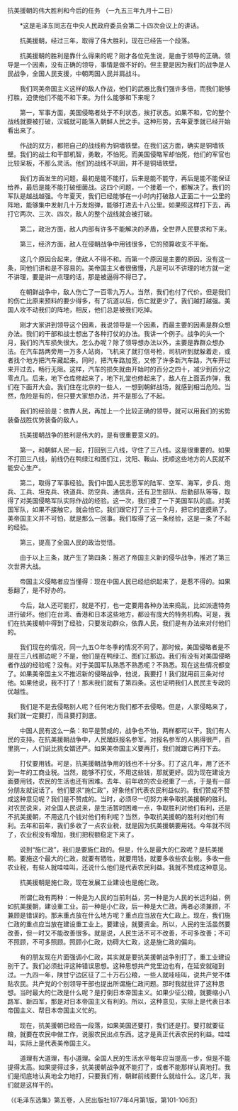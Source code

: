 抗美援朝的伟大胜利和今后的任务
（一九五三年九月十二日）

　　*这是毛泽东同志在中央人民政府委员会第二十四次会议上的讲话。 

　　抗美援朝，经过三年，取得了伟大胜利，现在已经告一个段落。 

　　抗美援朝的胜利是靠什么得来的呢？刚才各位先生说，是由于领导的正确。领导是一个因素，没有正确的领导，事情是做不好的。但主要是因为我们的战争是人民战争，全国人民支援，中朝两国人民并肩战斗。 

　　我们同美帝国主义这样的敌人作战，他们的武器比我们强许多倍，而我们能够打胜，迫使他们不能不和下来。为什么能够和下来呢？ 

　　第一，军事方面，美国侵略者处于不利状态，挨打状态。如果不和，它的整个战线就要被打破，汉城就可能落入朝鲜人民之手。这种形势，去年夏季就已经开始看出来了。 

　　作战的双方，都把自己的战线称为铜墙铁壁。在我们这方面，确实是铜墙铁壁。我们的战士和干部机智，勇敢，不怕死。而美国侵略军却怕死，他们的军官也比较呆板，不那么灵活。他们的战线不巩固，并不是铜墙铁壁。 

　　我们方面发生的问题，最初是能不能打，后来是能不能守，再后是能不能保证给养，最后是能不能打破细菌战。这四个问题，一个接着一个，都解决了。我们的军队是越战越强。今年夏天，我们已经能够在一小时内打破敌人正面二十一公里的阵地，能够集中发射几十万发炮弹，能够打进去十八公里。如果照这样打下去，再打它两次、三次、四次，敌人的整个战线就会被打破。 

　　第二，政治方面，敌人内部有许多不能解决的矛盾，全世界人民要求和下来。 

　　第三，经济方面，敌人在侵朝战争中用钱很多，它的预算收支不平衡。 

　　这几个原因合起来，使敌人不得不和。而第一个原因是主要的原因，没有这一条，同他们讲和是不容易的。美帝国主义者很傲慢，凡是可以不讲理的地方就一定不讲理，要是讲一点理的话，那是被逼得不得已了。 

　　在朝鲜战争中，敌人伤亡了一百零九万人。当然，我们也付了代价。但是我们的伤亡比原来预料的要少得多，有了坑道以后，伤亡就更少了。我们越打越强。美国人攻不动我们的阵地，相反，他们总是被我们吃掉。 

　　刚才大家讲到领导这个因素，我说领导是一个因素，而最主要的因素是群众想办法。我们的干部和战士想出了各种打仗的办法。我讲一个例子。战争的头一个月，我们的汽车损失很大。怎么办呢？除了领导想办法以外，主要是靠群众想办法。在汽车路两旁用一万多人站岗，飞机来了就打信号枪，司机听到就躲着走，或者找个地方把汽车藏起来。同时，把汽车路加宽，又修了许多新汽车路，汽车开过来开过去，畅行无阻。这样，汽车的损失就由开始时的百分之四十，减少到百分之零点几。后来，地下仓库修起来了，地下礼堂也修起来了，敌人在上面丢炸弹，我们在下面开大会。我们住在北京的一些人，一想到朝鲜战场，就感到相当危险。当然，危险是有的，但只要大家想办法，并不是那么了不起。 

　　我们的经验是：依靠人民，再加上一个比较正确的领导，就可以用我们的劣势装备战胜优势装备的敌人。 

　　抗美援朝战争的胜利是伟大的，是有很重要意义的。 

　　第一，和朝鲜人民一起，打回到三八线，守住了三八线。这是很重要的。如果不打回三八线，前线仍在鸭绿江和图们江，沈阳、鞍山、抚顺这些地方的人民就不能安心生产。 

　　第二，取得了军事经验。我们中国人民志愿军的陆军、空军、海军，步兵、炮兵、工兵、坦克兵、铁道兵、防空兵、通信兵，还有卫生部队、后勤部队等等，取得了对美国侵略军队实际作战的经验。这一次，我们摸了一下美国军队的底。对美国军队，如果不接触它，就会怕它。我们跟它打了三十三个月，把它的底摸熟了。美帝国主义并不可怕，就是那么一回事。我们取得了这一条经验，这是一条了不起的经验。 

　　第三，提高了全国人民的政治觉悟。 

　　由于以上三条，就产生了第四条：推迟了帝国主义新的侵华战争，推迟了第三次世界大战。 

　　帝国主义侵略者应当懂得：现在中国人民已经组织起来了，是惹不得的。如果惹翻了，是不好办的。 

　　今后，敌人还可能打，就是不打，也一定要用各种办法来捣乱，比如派遣特务进行破坏。他们在台湾、香港和日本这些地方，都设有庞大的特务机构。可是，我们在抗美援朝中得到了经验，只要发动群众，依靠人民，我们是有办法来对付他们的。 

　　我们现在的情况，同一九五○年冬季的情况不同了。那时候，美国侵略者是不是在三八线那边呢？不是，他们是在鸭绿江、图们江那边。我们有没有对美国侵略者作战的经验呢？没有。对于美国军队熟悉不熟悉呢？不熟悉。现在这些情况都变了。如果美帝国主义不推迟新的侵略战争，他说，我要打！我们就用前三条对付他。如果他说，我不打了！那末我们就有了第四条。这也证明我们人民民主专政的优越性。 

　　我们是不是去侵略别人呢？任何地方我们都不去侵略。但是，人家侵略来了，我们就一定要打，而且要打到底。 

　　中国人民有这么一条：和平是赞成的，战争也不怕，两样都可以干。我们有人民的支持。在抗美援朝战争中，人民踊跃报名参军。对报名参军的人挑得很严，百里挑一，人们说比挑女婿还严。如果美帝国主义要再打，我们就跟它再打下去。 

　　打仗要用钱。可是，抗美援朝战争用的钱也不十分多。打了这几年，用了还不到一年的工商业税。当然，能够不打仗，不用这些钱，那就更好。因为现在建设方面要用钱，农民的生活也还有困难。去年、前年收的农业税重了一点，于是有一部分朋友就说话了。他们要求“施仁政”，好象他们代表农民利益似的。我们赞成不赞成这种意见呢？我们是不赞成的。当时，必须尽一切努力来争取抗美援朝的胜利。对农民说来，对全国人民说来，是生活暂时困难一点，争取胜利对他们有利，还是不抗美援朝，不用这几个钱对他们有利呢？当然，争取抗美援朝的胜利对他们有利。去年和前年，我们多收了一点农业税，就是因为抗美援朝要用钱。今年就不同了，农业税没有增加，我们把税额稳定下来了。 

　　说到“施仁政”，我们是要施仁政的。但是，什么是最大的仁政呢？是抗美援朝。要施这个最大的仁政，就要有牺牲，就要用钱，就要多收些农业税。多收一些农业税，有些人就哇哇叫，还说什么他们是代表农民利益。我就不赞成这种意见。 

　　抗美援朝是施仁政，现在发展工业建设也是施仁政。 

　　所谓仁政有两种：一种是为人民的当前利益，另一种是为人民的长远利益，例如抗美援朝，建设重工业。前一种是小仁政，后一种是大仁政。两者必须兼顾，不兼顾是错误的。那末重点放在什么地方呢？重点应当放在大仁政上。现在，我们施仁政的重点应当放在建设重工业上。要建设，就要资金。所以，人民的生活虽然要改善，但一时又不能改善很多。就是说，人民生活不可不改善，不可多改善；不可不照顾，不可多照顾。照顾小仁政，妨碍大仁政，这是施仁政的偏向。 

　　有的朋友现在片面强调小仁政，其实就是要抗美援朝战争别打了，重工业建设别干了。我们必须批评这种错误思想。这种思想共产党里边也有，在延安就碰到过。一九四一年，陕甘宁边区征了二十万石公粮，一些人就哇哇叫，说共产党不体贴农民。共产党的个别领导干部也提出所谓施仁政问题。那时我就批评了这种思想。当时最大的仁政是什么呢？是打倒日本帝国主义。如果少征公粮，就要缩小八路军、新四军，那是对日本帝国主义有利的。所以，这种意见，实际上是代表日本帝国主义、帮日本帝国主义忙的。 

　　现在，抗美援朝已经告一段落，如果美国还要打，我们还是打。要打就要征粮，就要在农民中做工作，说服农民出点东西。这才是真正代表农民的利益。哇哇叫，实际上是代表美帝国主义。 

　　道理有大道理，有小道理。全国人民的生活水平每年应当提高一步，但是不能提得太高。如果提得过多，抗美援朝战争就不能打了，或者不能那样认真地打。我们是彻底地认真地全力地打，只要我们有，朝鲜前线要什么就给什么。这几年，我们就是这样干的。 

（《毛泽东选集》第五卷，人民出版社1977年4月第1版，第101-106页） 


 

　　 


